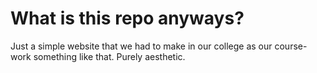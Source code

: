 # What is this repo anyways?

Just a simple website that we had to make in our college as our course-work something like that. Purely aesthetic.
